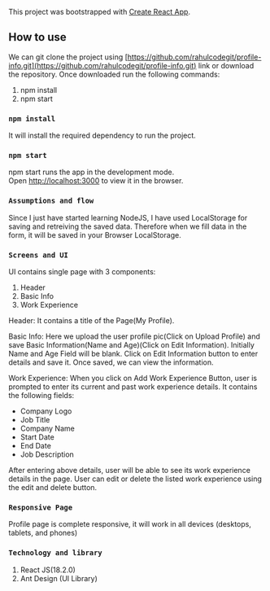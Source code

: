 This project was bootstrapped with [Create React App](https://github.com/facebook/create-react-app).

## How to use

We can git clone the project using [https://github.com/rahulcodegit/profile-info.git](https://github.com/rahulcodegit/profile-info.git) link or download the repository. Once downloaded run the following commands:

1. npm install
2. npm start

### `npm install`

It will install the required dependency to run the project.

### `npm start`

npm start runs the app in the development mode.<br>
Open [http://localhost:3000](http://localhost:3000) to view it in the browser.

### `Assumptions and flow`

Since I just have started learning NodeJS, I have used LocalStorage for saving and retreiving the saved data. Therefore when we fill data in the form, it will be saved in your Browser LocalStorage.

### `Screens and UI`

UI contains single page with 3 components:

1. Header
2. Basic Info
3. Work Experience

Header:
It contains a title of the Page(My Profile).

Basic Info:
Here we upload the user profile pic(Click on Upload Profile) and save Basic Information(Name and Age)(Click on Edit Information).
Initially Name and Age Field will be blank. Click on Edit Information button to enter details and save it. Once saved, we can view the information.

Work Experience:
When you click on Add Work Experience Button, user is prompted to enter its current and past work experience details. It contains the following fields:

- Company Logo
- Job Title
- Company Name
- Start Date
- End Date
- Job Description

After entering above details, user will be able to see its work experience details in the page. User can edit or delete the listed work experience using the edit and delete button.

### `Responsive Page`
Profile page is complete responsive, it will work in all devices (desktops, tablets, and phones)

### `Technology and library`
1. React JS(18.2.0)
2. Ant Design (UI Library)
